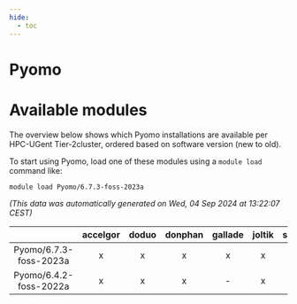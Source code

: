 ```yaml
---
hide:
  - toc
---
```


Pyomo
=====

# Available modules


The overview below shows which Pyomo installations are available per HPC-UGent Tier-2cluster, ordered based on software version (new to old).

To start using Pyomo, load one of these modules using a `module load` command like:

```shell
module load Pyomo/6.7.3-foss-2023a
```

*(This data was automatically generated on Wed, 04 Sep 2024 at 13:22:07 CEST)*  

| |accelgor|doduo|donphan|gallade|joltik|shinx|skitty|
| :---: | :---: | :---: | :---: | :---: | :---: | :---: | :---: |
|Pyomo/6.7.3-foss-2023a|x|x|x|x|x|x|x|
|Pyomo/6.4.2-foss-2022a|x|x|x|-|x|-|x|
